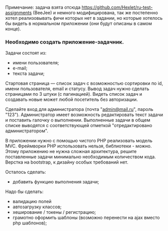 Примечание: задача взята отсюда https://github.com/Hexlet/ru-test-assignments (BeeJee) и немного модифицирована, так же постепенно хотел реализовывать фичи которых нет в задании, но которые хотелось бы видеть в нормальном приложении (они будут описаны в самом конце).
### Необходимо создать приложение-задачник. 
Задачи состоят из:
- имени пользователя;
- е-mail;
- текста задачи;

Стартовая страница — список задач с возможностью сортировки по id, имени пользователя, email и статусу. Вывод задач нужно сделать страницами по 3 штуки (с пагинацией). Видеть список задач и создавать новые может любой посетитель без авторизации.

Сделайте вход для администратора (почта "admin@mail.ru", пароль "123"). Администратор имеет возможность редактировать текст задачи и поставить галочку о выполнении. Выполненные задачи в общем списке выводятся с соответствующей отметкой "отредактировано администратором".

В приложении нужно с помощью чистого PHP реализовать модель MVC. Фреймворки PHP использовать нельзя, библиотеки - можно. Этому приложению не нужна сложная архитектура, решите поставленные задачи минимально необходимым количеством кода. Верстка на bootstrap, к дизайну особых требований нет.

Осталось сделать:
- добавить функцию выполнения задачи;

Надо бы сделать:
- валидацию полей
- автозагрузку классов;
- хеширование / токены / регистрацию;
- грамотно оформить шаблоны (возможно перенести на ajax вместо php шаблонов);
